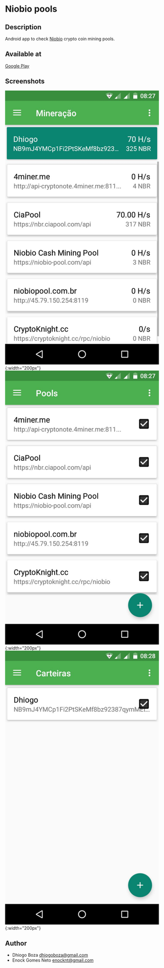 # Niobio pools

## Description
Android app to check [Niobio](https://niobiocash.org/) crypto coin mining pools.

## Available at
[Google Play](https://play.google.com/store/apps/details?id=com.dbz.niobiopools)

## Screenshots
![Mining](/metadata/screenshots/mining.jpg?raw=true "Mining"){:width="200px"}
![Pools](/metadata/screenshots/pools.jpg?raw=true "Pools"){:width="200px"}
![Wallets](/metadata/screenshots/wallets.jpg?raw=true "Wallets"){:width="200px"}

## Author
* Dhiogo Boza <dhiogoboza@gmail.com>
* Enock Gomes Neto <enocknt@gmail.com>
